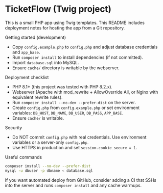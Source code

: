 # TicketFlow (Twig project)

This is a small PHP app using Twig templates. This README includes deployment notes for hosting the app from a Git repository.

Getting started (development)

- Copy `config.example.php` to `config.php` and adjust database credentials and `app_base`.
- Run `composer install` to install dependencies (if not committed).
- Import `database.sql` into MySQL.
- Ensure `cache/` directory is writable by the webserver.

Deployment checklist

- PHP 8.1+ (this project was tested with PHP 8.2.x).
- Webserver (Apache with mod_rewrite + AllowOverride All, or Nginx with equivalent rewrite rules).
- Run `composer install --no-dev --prefer-dist` on the server.
- Create `config.php` from `config.example.php` or set environment variables: `DB_HOST`, `DB_NAME`, `DB_USER`, `DB_PASS`, `APP_BASE`.
- Ensure `cache/` is writable.

Security

- Do NOT commit `config.php` with real credentials. Use environment variables or a server-only `config.php`.
- Use HTTPS in production and set `session.cookie_secure = 1`.

Useful commands

```bash
composer install --no-dev --prefer-dist
mysql -u dbuser -p dbname < database.sql
```

If you want automated deploy from GitHub, consider adding a CI that SSHs into the server and runs `composer install` and any cache warmups.
